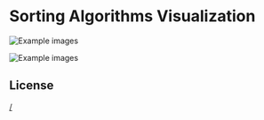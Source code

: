 # Sorting Algorithms Visualization

![Example images](/../screens/v1.png?raw=true "Sorting")


![Example images](/../screens/v2.png?raw=true "Sorting 2")


## License
[/](license.md)